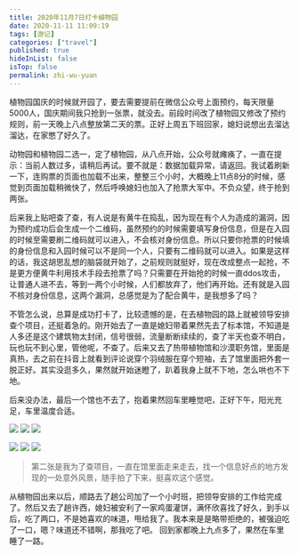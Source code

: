 ```yaml
---
title: 2020年11月7日打卡植物园
date: 2020-11-11 11:09:19
tags: [游记]
categories: ["travel"]
published: true
hideInList: false
isTop: false
permalink: zhi-wu-yuan
---
```

植物园国庆的时候就开园了，要去需要提前在微信公众号上面预约，每天限量5000人，国庆期间我只抢到一张票，就没去。前段时间改了植物园又修改了预约规则，前一天晚上八点整放第二天的票。正好上周五下班回家，媳妇说想出去溜达溜达，在家憋了好久了。

动物园和植物园二选一，定了植物园，从八点开始，公众号就瘫痪了，一直在提示：当前人数过多，请稍后再试。要不就是：数据加载异常，请返回。我试着刷新一下，连购票的页面也加载不出来，整整三个小时，大概晚上11点8分的时候，感觉到页面加载稍微快了，然后呼唤媳妇也加入了抢票大军中。不负众望，终于抢到两张。

后来我上贴吧查了查，有人说是有黄牛在捣乱，因为现在有个人为造成的漏洞，因为预约成功后会生成一个二维码，虽然预约的时候需要填写身份信息，但是在入园的时候至需要刷二维码就可以进入，不会核对身份信息。所以只要你抢票的时候填的身份信息和入园时候可以不是同一个人，只要有二维码就可以进入。如果是这样的话，我这胡思乱想的脑袋就开始了，之前规则就挺好，现在改成整点一起抢，不是更方便黄牛利用技术手段去抢票了吗？只需要在开始抢的时候一直ddos攻击，让普通人进不去，等到一两个小时候，人们都放弃了，他们再开始。还有就是入园不核对身份信息，这两个漏洞，总感觉是为了配合黄牛，是我想多了吗？

不管怎么说，总算是成功打卡了，比较遗憾的是，在去植物园的路上就被领导安排查个项目，还挺着急的。刚开始去了一直是媳妇带着果然先去了标本馆，不知道是人多还是这个建筑物太封闭，信号很弱，流量断断续续的，查了半天也查不明白，玩也玩不到心里，管他呢，不查了。后来又去了热带植物馆和沙漠职务馆，里面是真热，去之前在抖音上就看到评论说穿个羽绒服在穿个短袖，去了馆里面把外套一脱正好。其实没逛多久，果然就开始迷瞪了，趴着我身上就不下地，怎么哄也不下地。

后来没办法，最后一个馆也不去了，抱着果然回车里睡觉吧，正好下午，阳光充足，车里温度合适。

![](https://img.010316.xyz/usr/hugo/IMG_20201107_220715.jpg)
![](https://img.010316.xyz/usr/hugo/IMG_20201107_215134.jpg)
![](https://img.010316.xyz/usr/hugo/IMG_20201107_153036.jpg)

![](https://img.010316.xyz/usr/hugo/IMG_20201107_220342.jpg)
![](https://img.010316.xyz/usr/hugo/IMG_20201107_220237.jpg)
![](https://img.010316.xyz/usr/hugo/IMG_20201107_220601.jpg)

> 第二张是我为了查项目，一直在馆里面走来走去，找一个信息好点的地方发现的一处意外风景，随手拍了下来，挺喜欢这个感觉。

从植物园出来以后，顺路去了趟公司加了一个小时班，把领导安排的工作给完成了。然后又去了趟许西，媳妇被安利了一家鸡蛋灌饼，满怀欣喜找了好久，到手以后，吃了两口，不是她喜欢的味道，甩给我了。我本来是是略带拒绝的，被强迫吃了一口，嗯？味道还不错啊，那我吃了吧。
回到家都晚上九点多了，果然在车里睡了一路。
